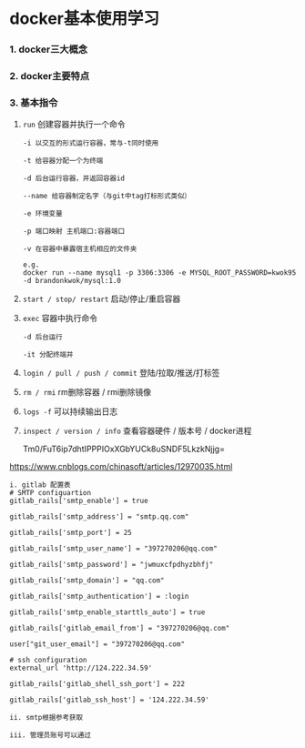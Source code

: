 # docker基本使用学习

### 1. docker三大概念

### 2. docker主要特点

### 3. 基本指令

1. `run`  创建容器并执行一个命令

   ```
   -i 以交互的形式运行容器，常与-t同时使用
   
   -t 给容器分配一个为终端
   
   -d 后台运行容器，并返回容器id
   
   --name 给容器制定名字（与git中tag打标形式类似）
   
   -e 环境变量
   
   -p 端口映射 主机端口:容器端口
   
   -v 在容器中暴露宿主机相应的文件夹
   
   e.g.
   docker run --name mysql1 -p 3306:3306 -e MYSQL_ROOT_PASSWORD=kwok95 -d brandonkwok/mysql:1.0
   ```

2. `start / stop/ restart`   启动/停止/重启容器

3. `exec`  容器中执行命令

   ```
   -d 后台运行
   
   -it 分配终端并
   ```

4. `login / pull / push / commit`  登陆/拉取/推送/打标签

5. `rm / rmi` rm删除容器 / rmi删除镜像

6. `logs -f`  可以持续输出日志

7. `inspect / version / info` 查看容器硬件 / 版本号 / docker进程

   Tm0/FuT6ip7dhtIPPPIOxXGbYUCk8uSNDF5LkzkNjjg=



https://www.cnblogs.com/chinasoft/articles/12970035.html

```
i. gitlab 配置表
# SMTP configuartion
gitlab_rails['smtp_enable'] = true

gitlab_rails['smtp_address'] = "smtp.qq.com"

gitlab_rails['smtp_port'] = 25

gitlab_rails['smtp_user_name'] = "397270206@qq.com"

gitlab_rails['smtp_password'] = "jwmuxcfpdhyzbhfj"

gitlab_rails['smtp_domain'] = "qq.com"

gitlab_rails['smtp_authentication'] = :login

gitlab_rails['smtp_enable_starttls_auto'] = true

gitlab_rails['gitlab_email_from'] = "397270206@qq.com"

user["git_user_email"] = "397270206@qq.com"

# ssh configuration
external_url 'http://124.222.34.59'

gitlab_rails['gitlab_shell_ssh_port'] = 222

gitlab_rails['gitlab_ssh_host'] = '124.222.34.59'

ii. smtp根据参考获取

iii. 管理员账号可以通过
```


